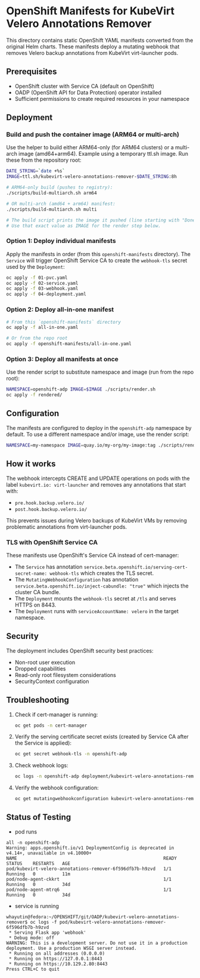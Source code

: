 # OpenShift Manifests for KubeVirt Velero Annotations Remover

This directory contains static OpenShift YAML manifests converted from the original Helm charts. These manifests deploy a mutating webhook that removes Velero backup annotations from KubeVirt virt-launcher pods.

## Prerequisites

- OpenShift cluster with Service CA (default on OpenShift)
- OADP (OpenShift API for Data Protection) operator installed
- Sufficient permissions to create required resources in your namespace

## Deployment

### Build and push the container image (ARM64 or multi-arch)

Use the helper to build either ARM64-only (for ARM64 clusters) or a multi-arch image (amd64+arm64). Example using a temporary ttl.sh image. Run these from the repository root:

```bash
DATE_STRING=`date +%s`
IMAGE=ttl.sh/kubevirt-velero-annotations-remover-$DATE_STRING:8h

# ARM64-only build (pushes to registry):
./scripts/build-multiarch.sh arm64

# OR multi-arch (amd64 + arm64) manifest:
./scripts/build-multiarch.sh multi

# The build script prints the image it pushed (line starting with "Done:").
# Use that exact value as IMAGE for the render step below.
```

### Option 1: Deploy individual manifests

Apply the manifests in order (from this `openshift-manifests` directory). The `Service` will trigger OpenShift Service CA to create the `webhook-tls` secret used by the `Deployment`:

```bash
oc apply -f 01-pvc.yaml
oc apply -f 02-service.yaml
oc apply -f 03-webhook.yaml
oc apply -f 04-deployment.yaml
```

### Option 2: Deploy all-in-one manifest

```bash
# From this `openshift-manifests` directory
oc apply -f all-in-one.yaml

# Or from the repo root
oc apply -f openshift-manifests/all-in-one.yaml
```

### Option 3: Deploy all manifests at once

Use the render script to substitute namespace and image (run from the repo root):

```bash
NAMESPACE=openshift-adp IMAGE=$IMAGE ./scripts/render.sh
oc apply -f rendered/
```

## Configuration

The manifests are configured to deploy in the `openshift-adp` namespace by default. To use a different namespace and/or image, use the render script:

```bash
NAMESPACE=my-namespace IMAGE=quay.io/my-org/my-image:tag ./scripts/render.sh
```

## How it works

The webhook intercepts CREATE and UPDATE operations on pods with the label `kubevirt.io: virt-launcher` and removes any annotations that start with:
- `pre.hook.backup.velero.io/`
- `post.hook.backup.velero.io/`

This prevents issues during Velero backups of KubeVirt VMs by removing problematic annotations from virt-launcher pods.

### TLS with OpenShift Service CA

These manifests use OpenShift's Service CA instead of cert-manager:
- The `Service` has annotation `service.beta.openshift.io/serving-cert-secret-name: webhook-tls` which creates the TLS secret.
- The `MutatingWebhookConfiguration` has annotation `service.beta.openshift.io/inject-cabundle: "true"` which injects the cluster CA bundle.
- The `Deployment` mounts the `webhook-tls` secret at `/tls` and serves HTTPS on 8443.
- The `Deployment` runs with `serviceAccountName: velero` in the target namespace.

## Security

The deployment includes OpenShift security best practices:
- Non-root user execution
- Dropped capabilities
- Read-only root filesystem considerations
- SecurityContext configuration

## Troubleshooting

1. Check if cert-manager is running:
   ```bash
   oc get pods -n cert-manager
   ```

2. Verify the serving certificate secret exists (created by Service CA after the Service is applied):
   ```bash
   oc get secret webhook-tls -n openshift-adp
   ```

3. Check webhook logs:
   ```bash
   oc logs -n openshift-adp deployment/kubevirt-velero-annotations-remover
   ```

4. Verify the webhook configuration:
   ```bash
   oc get mutatingwebhookconfiguration kubevirt-velero-annotations-remover -o yaml
   ```


## Status of Testing

* pod runs
```
all -n openshift-adp
Warning: apps.openshift.io/v1 DeploymentConfig is deprecated in v4.14+, unavailable in v4.10000+
NAME                                                       READY   STATUS    RESTARTS   AGE
pod/kubevirt-velero-annotations-remover-6f596dfb7b-h9zvd   1/1     Running   0          11m
pod/node-agent-ckkrt                                       1/1     Running   0          34d
pod/node-agent-mtrq6                                       1/1     Running   0          34d

```

* service is running
```
whayutin@fedora:~/OPENSHIFT/git/OADP/kubevirt-velero-annotations-remover$ oc logs -f pod/kubevirt-velero-annotations-remover-6f596dfb7b-h9zvd
 * Serving Flask app 'webhook'
 * Debug mode: off
WARNING: This is a development server. Do not use it in a production deployment. Use a production WSGI server instead.
 * Running on all addresses (0.0.0.0)
 * Running on https://127.0.0.1:8443
 * Running on https://10.129.2.80:8443
Press CTRL+C to quit
```